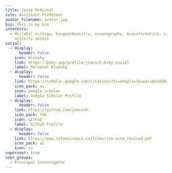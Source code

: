 ```yaml
---
title: Jesse McNichol
role: Assistant Professor
avatar_filename: avatar.jpg
bio: This is my bio
interests:
  - Microbal ecology, biogeochemistry, oceanography, bioinformatics, single-cell
    activity assays
social:
  - display:
      header: false
    icon: bluesky
    link: https://bsky.app/profile/jcmcnch.bsky.social
    label: Personal Bluesky
  - display:
      header: false
    link: https://scholar.google.com/citations?hl=en&pli=1&user=8aUVZB4AAAAJ
    icon_pack: ai
    icon: google-scholar
    label: Google Scholar Profile
  - display:
      header: false
    link: https://github.com/jcmcnch
    icon_pack: fab
    icon: github
    label: Github Profile
  - display:
      header: false
    link: https://www.stfxmicroeco.ca/files/jcm-vita_revised.pdf
    icon_pack: ai
    icon: cv
superuser: true
user_groups:
  - Principal Investigator
---
```

